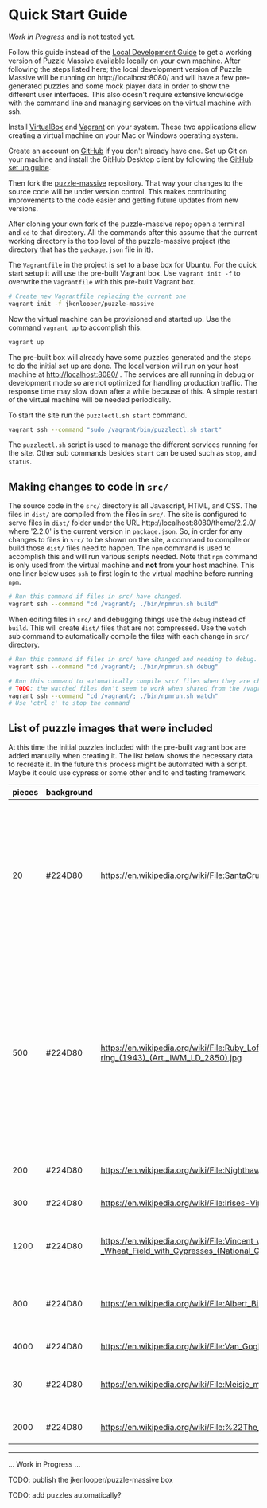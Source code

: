 # Quick Start Guide

_Work in Progress_ and is not tested yet.

Follow this guide instead of the [Local Development Guide](development.md) to
get a working version of Puzzle Massive available locally on your own machine.
After following the steps listed here; the local development version of Puzzle
Massive will be running on http://localhost:8080/ and will have a few
pre-generated puzzles and some mock player data in order to show the different
user interfaces.  This also doesn't require extensive knowledge with the command
line and managing services on the virtual machine with ssh.

Install [VirtualBox](https://www.virtualbox.org/) and
[Vagrant](https://www.vagrantup.com/) on your system.  These two applications
allow creating a virtual machine on your Mac or Windows operating system.

Create an account on [GitHub](https://github.com/) if you don't already have
one.  Set up Git on your machine and install the GitHub Desktop client by
following the 
[GitHub set up guide](https://help.github.com/en/articles/set-up-git).

Then fork the [puzzle-massive](https://github.com/jkenlooper/puzzle-massive)
repository.  That way your changes to the source code will be under version
control.  This makes contributing improvements to the code easier and getting
future updates from new versions.

After cloning your own fork of the puzzle-massive repo; open a terminal and `cd`
to that directory.  All the commands after this assume that the current working
directory is the top level of the puzzle-massive project (the directory that has
the `package.json` file in it).

The `Vagrantfile` in the project is set to a base box for Ubuntu.  For the quick
start setup it will use the pre-built Vagrant box.  Use `vagrant init -f` to
overwrite the `Vagrantfile` with this pre-built Vagrant box.

```bash
# Create new Vagrantfile replacing the current one
vagrant init -f jkenlooper/puzzle-massive
```

Now the virtual machine can be provisioned and started up.  Use the command
`vagrant up` to accomplish this.

```bash
vagrant up
```

The pre-built box will already have some puzzles generated and the steps to do
the initial set up are done.  The local version will run on your host machine at
[http://localhost:8080/](http://localhost:8080/) .  The services are all running
in debug or development mode so are not optimized for handling production
traffic.  The response time may slow down after a while because of this.
A simple restart of the virtual machine will be needed periodically.

To start the site run the `puzzlectl.sh start` command.

```bash
vagrant ssh --command "sudo /vagrant/bin/puzzlectl.sh start"
```

The `puzzlectl.sh` script is used to manage the different services running for
the site.  Other sub commands besides `start` can be used such as `stop`, and
`status`.

## Making changes to code in `src/`

The source code in the `src/` directory is all Javascript, HTML, and CSS.  The
files in `dist/` are compiled from the files in `src/`.  The site is configured
to serve files in `dist/` folder under the URL
http://localhost:8080/theme/2.2.0/ where '2.2.0' is the current version in
`package.json`.  So, in order for any changes to files in `src/` to be shown on
the site, a command to compile or build those `dist/` files need to happen.  The
`npm` command is used to accomplish this and will run various scripts needed.
Note that `npm` command is only used from the virtual machine and **not** from
your host machine.  This one liner below uses `ssh` to first login to the
virtual machine before running `npm`.

```bash
# Run this command if files in src/ have changed.
vagrant ssh --command "cd /vagrant/; ./bin/npmrun.sh build" 
```

When editing files in `src/` and debugging things use the `debug` instead of
`build`.  This will create `dist/` files that are not compressed.  Use the
`watch` sub command to automatically compile the files with each change in
`src/` directory.

```bash
# Run this command if files in src/ have changed and needing to debug.
vagrant ssh --command "cd /vagrant/; ./bin/npmrun.sh debug" 

# Run this command to automatically compile src/ files when they are changed.
# TODO: the watched files don't seem to work when shared from the /vagrant/ directory
vagrant ssh --command "cd /vagrant/; ./bin/npmrun.sh watch" 
# Use 'ctrl c' to stop the command
```

## List of puzzle images that were included

At this time the initial puzzles included with the pre-built vagrant box are
added manually when creating it.  The list below shows the necessary data to
recreate it.  In the future this process might be automated with a script.
Maybe it could use cypress or some other end to end testing framework.

pieces | background | link | description
------ | ---------- | ---- | -----------
20 | #224D80 | https://en.wikipedia.org/wiki/File:SantaCruz-CuevaManos-P2210651b.jpg | Hands at the Cuevas de las Manos upon Río Pinturas, near the town of Perito Moreno in Santa Cruz Province, Argentina. Picture taken by me in 2005.
500 | #224D80 | https://en.wikipedia.org/wiki/File:Ruby_Loftus_screwing_a_Breech-ring_(1943)_(Art._IWM_LD_2850).jpg | A young factory worker in blue overalls is shown at work on a industrial lathe, cutting and turning the breech-ring component of a Bofors anti-aircraft gun. Other factory workers are visible in the background.
200 | #224D80 | https://en.wikipedia.org/wiki/File:Nighthawks_by_Edward_Hopper_1942.jpg | Nighthawks, Edward Hopper
300 | #224D80 | https://en.wikipedia.org/wiki/File:Irises-Vincent_van_Gogh.jpg | Irises, Vincent van Gogh
1200 | #224D80 | https://en.wikipedia.org/wiki/File:Vincent_van_Gogh_-_Wheat_Field_with_Cypresses_(National_Gallery_version).jpg | Wheat Field with Cypresses, Vincent van Gogh
800 | #224D80 | https://en.wikipedia.org/wiki/File:Albert_Bierstadt_-_The_Rocky_Mountains,_Lander%27s_Peak.jpg | Albert Bierstadt - The Rocky Mountains, Lander's Peak
4000 | #224D80 | https://en.wikipedia.org/wiki/File:Van_Gogh_-_Starry_Night_-_Google_Art_Project.jpg | Van Gogh - Starry Night
30 | #224D80 | https://en.wikipedia.org/wiki/File:Meisje_met_de_parel.jpg | Girl with a Pearl Earring, Johannes Vermeer
2000 | #224D80 | https://en.wikipedia.org/wiki/File:%22The_School_of_Athens%22_by_Raffaello_Sanzio_da_Urbino.jpg | Raphael - The School of Athens


----

... Work in Progress ...

TODO: publish the jkenlooper/puzzle-massive box

TODO: add puzzles automatically?
